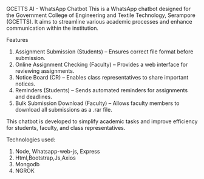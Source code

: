 GCETTS AI - WhatsApp Chatbot
This is a WhatsApp chatbot designed for the Government College of Engineering and Textile Technology, Serampore (GCETTS). It aims to streamline various academic processes and enhance communication within the institution.

Features
1. Assignment Submission (Students) – Ensures correct file format before submission.
2. Online Assignment Checking (Faculty) – Provides a web interface for reviewing assignments.
3. Notice Board (CR) – Enables class representatives to share important notices.
4. Reminders (Students) – Sends automated reminders for assignments and deadlines.
5. Bulk Submission Download (Faculty) – Allows faculty members to download all submissions as a .rar file.

This chatbot is developed to simplify academic tasks and improve efficiency for students, faculty, and class representatives.

Technologies used:
1. Node, Whatsapp-web-js, Express
2. Html,Bootstrap,Js,Axios
3. Mongodb
4. NGROK
